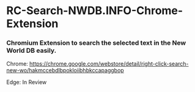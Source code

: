 # RC-Search-NWDB.INFO-Chrome-Extension
### Chromium Extension to search the selected text in the New World DB easily.

Chrome: https://chrome.google.com/webstore/detail/right-click-search-new-wo/hakmccebdlbpokloiibhbkccapaggbop

Edge: In Review

